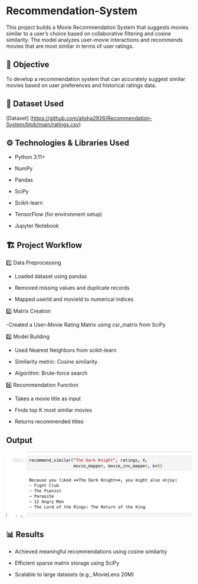 # Recommendation-System
This project builds a Movie Recommendation System that suggests movies similar to a user’s choice based on collaborative filtering and cosine similarity. The model analyzes user–movie interactions and recommends movies that are most similar in terms of user ratings.
## 🧠 Objective
To develop a recommendation system that can accurately suggest similar movies based on user preferences and historical ratings data.
## 📂 Dataset Used 
[Dataset] (https://github.com/alisha2926/Recommendation-System/blob/main/ratings.csv)
## ⚙️ Technologies & Libraries Used

- Python 3.11+

- NumPy  

- Pandas

- SciPy

- Scikit-learn

- TensorFlow (for environment setup)

- Jupyter Notebook

## 🏗️ Project Workflow
1️⃣ Data Preprocessing

- Loaded dataset using pandas

- Removed missing values and duplicate records

- Mapped userId and movieId to numerical indices

2️⃣ Matrix Creation

-Created a User–Movie Rating Matrix using csr_matrix from SciPy

3️⃣ Model Building

- Used Nearest Neighbors from scikit-learn

- Similarity metric: Cosine similarity

- Algorithm: Brute-force search

4️⃣ Recommendation Function

- Takes a movie title as input

- Finds top K most similar movies

- Returns recommended titles

## Output
<img src = " https://github.com/alisha2926/Recommendation-System/blob/main/Recommendation%20System%20Output%20pic.png">

## 📊 Results

- Achieved meaningful recommendations using cosine similarity

- Efficient sparse matrix storage using SciPy

- Scalable to large datasets (e.g., MovieLens 20M)
